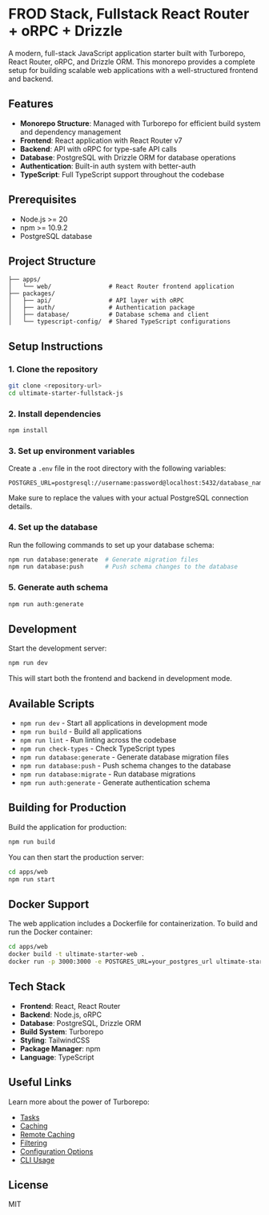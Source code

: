 # FROD Stack, Fullstack React Router + oRPC + Drizzle

A modern, full-stack JavaScript application starter built with Turborepo, React Router, oRPC, and Drizzle ORM. This monorepo provides a complete setup for building scalable web applications with a well-structured frontend and backend.

## Features

- **Monorepo Structure**: Managed with Turborepo for efficient build system and dependency management
- **Frontend**: React application with React Router v7
- **Backend**: API with oRPC for type-safe API calls
- **Database**: PostgreSQL with Drizzle ORM for database operations
- **Authentication**: Built-in auth system with better-auth
- **TypeScript**: Full TypeScript support throughout the codebase

## Prerequisites

- Node.js >= 20
- npm >= 10.9.2
- PostgreSQL database

## Project Structure

```
├── apps/
│   └── web/                # React Router frontend application
├── packages/
│   ├── api/                # API layer with oRPC
│   ├── auth/               # Authentication package
│   ├── database/           # Database schema and client
│   └── typescript-config/  # Shared TypeScript configurations
```

## Setup Instructions

### 1. Clone the repository

```bash
git clone <repository-url>
cd ultimate-starter-fullstack-js
```

### 2. Install dependencies

```bash
npm install
```

### 3. Set up environment variables

Create a `.env` file in the root directory with the following variables:

```
POSTGRES_URL=postgresql://username:password@localhost:5432/database_name
```

Make sure to replace the values with your actual PostgreSQL connection details.

### 4. Set up the database

Run the following commands to set up your database schema:

```bash
npm run database:generate  # Generate migration files
npm run database:push      # Push schema changes to the database
```

### 5. Generate auth schema

```bash
npm run auth:generate
```

## Development

Start the development server:

```bash
npm run dev
```

This will start both the frontend and backend in development mode.

## Available Scripts

- `npm run dev` - Start all applications in development mode
- `npm run build` - Build all applications
- `npm run lint` - Run linting across the codebase
- `npm run check-types` - Check TypeScript types
- `npm run database:generate` - Generate database migration files
- `npm run database:push` - Push schema changes to the database
- `npm run database:migrate` - Run database migrations
- `npm run auth:generate` - Generate authentication schema

## Building for Production

Build the application for production:

```bash
npm run build
```

You can then start the production server:

```bash
cd apps/web
npm run start
```

## Docker Support

The web application includes a Dockerfile for containerization. To build and run the Docker container:

```bash
cd apps/web
docker build -t ultimate-starter-web .
docker run -p 3000:3000 -e POSTGRES_URL=your_postgres_url ultimate-starter-web
```

## Tech Stack

- **Frontend**: React, React Router
- **Backend**: Node.js, oRPC
- **Database**: PostgreSQL, Drizzle ORM
- **Build System**: Turborepo
- **Styling**: TailwindCSS
- **Package Manager**: npm
- **Language**: TypeScript

## Useful Links

Learn more about the power of Turborepo:

- [Tasks](https://turborepo.com/docs/crafting-your-repository/running-tasks)
- [Caching](https://turborepo.com/docs/crafting-your-repository/caching)
- [Remote Caching](https://turborepo.com/docs/core-concepts/remote-caching)
- [Filtering](https://turborepo.com/docs/crafting-your-repository/running-tasks#using-filters)
- [Configuration Options](https://turborepo.com/docs/reference/configuration)
- [CLI Usage](https://turborepo.com/docs/reference/command-line-reference)

## License

MIT
